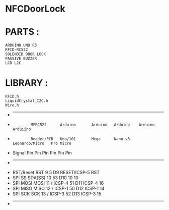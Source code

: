 # NFCDoorLock

# PARTS : 
	ARDUINO UNO R3
	RFID-RC522	
	SOLENOID DOOR LOCK
	PASSIVE BUZZER
	LCD L2C
	
# LIBRARY  :
	RFID.h
	LiquidCrystal_I2C.h
	Wire.h
	
 * -----------------------------------------------------------------------------------------
 *             MFRC522      Arduino       Arduino   Arduino    Arduino          Arduiino
 *             Reader/PCD   Uno/101       Mega      Nano v3    Leonardo/Micro   Pro Micro 
 * Signal      Pin          Pin           Pin       Pin        Pin              Pin	 
 * ----------------------------------------------------------------------------------------- 
 * RST/Reset   RST          9             5         D9         RESET/ICSP-5     RST 
 * SPI SS      SDA(SS)      10            53        D10        10               10 
 * SPI MOSI    MOSI         11 / ICSP-4   51        D11        ICSP-4           16			 
 * SPI MISO    MISO         12 / ICSP-1   50        D12        ICSP-1           14 
 * SPI SCK     SCK          13 / ICSP-3   52        D13        ICSP-3           15 
 * ----------------------------------------------------------------------------------------- 
 
 
